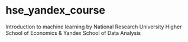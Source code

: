 # hse_yandex_course
Introduction to machine learning by National Research University Higher School of Economics &amp; Yandex School of Data Analysis
